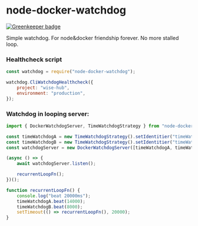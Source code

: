 # node-docker-watchdog

[![Greenkeeper badge](https://badges.greenkeeper.io/wise-team/node-docker-watchdog.svg)](https://greenkeeper.io/)

Simple watchdog. For node&amp;docker friendship forever. No more stalled loop.

### Healthcheck script

```javascript
const watchdog = require("node-docker-watchdog");

watchdog.CliWatchdogHealthcheck({
    project: "wise-hub",
    environment: "production",
});
```

### Watchdog in looping server:

```typescript
import { DockerWatchdogServer, TimeWatchdogStrategy } from "node-docker-watchdog";

const timeWatchdogA = new TimeWatchdogStrategy().setIdentitier("timeWatchdogA");
const timeWatchdogB = new TimeWatchdogStrategy().setIdentitier("timeWatchdogB");
const watchdogServer = new DockerWatchdogServer([timeWatchdogA, timeWatchdogB]);

(async () => {
    await watchdogServer.listen();

    recurrentLoopFn();
})();

function recurrentLoopFn() {
    console.log("beat 20000ms");
    timeWatchdogA.beat(14000);
    timeWatchdogB.beat(8000);
    setTimeout(() => recurrentLoopFn(), 20000);
}
```
